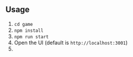 
## Usage
1. `cd game`
2. `npm install`
3. `npm run start`
4. Open the UI (default is `http://localhost:3001`)
5. 